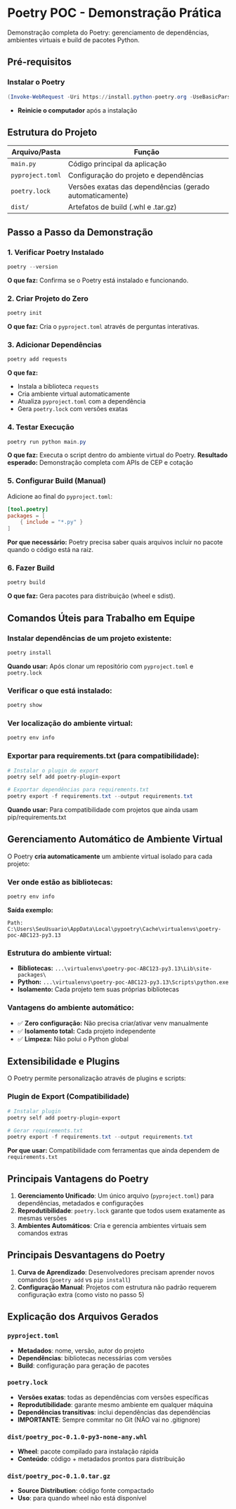 # Poetry POC - Demonstração Prática

Demonstração completa do Poetry: gerenciamento de dependências, ambientes virtuais e build de pacotes Python.

## Pré-requisitos

### Instalar o Poetry

```powershell
(Invoke-WebRequest -Uri https://install.python-poetry.org -UseBasicParsing).Content | py -
```

-   **Reinicie o computador** após a instalação

## Estrutura do Projeto

| Arquivo/Pasta    | Função                                                   |
| ---------------- | -------------------------------------------------------- |
| `main.py`        | Código principal da aplicação                            |
| `pyproject.toml` | Configuração do projeto e dependências                   |
| `poetry.lock`    | Versões exatas das dependências (gerado automaticamente) |
| `dist/`          | Artefatos de build (.whl e .tar.gz)                      |

## Passo a Passo da Demonstração

### 1. Verificar Poetry Instalado

```powershell
poetry --version
```

**O que faz:** Confirma se o Poetry está instalado e funcionando.

### 2. Criar Projeto do Zero

```powershell
poetry init
```

**O que faz:** Cria o `pyproject.toml` através de perguntas interativas.

### 3. Adicionar Dependências

```powershell
poetry add requests
```

**O que faz:**

-   Instala a biblioteca `requests`
-   Cria ambiente virtual automaticamente
-   Atualiza `pyproject.toml` com a dependência
-   Gera `poetry.lock` com versões exatas

### 4. Testar Execução

```powershell
poetry run python main.py
```

**O que faz:** Executa o script dentro do ambiente virtual do Poetry.
**Resultado esperado:** Demonstração completa com APIs de CEP e cotação

### 5. Configurar Build (Manual)

Adicione ao final do `pyproject.toml`:

```toml
[tool.poetry]
packages = [
    { include = "*.py" }
]
```

**Por que necessário:** Poetry precisa saber quais arquivos incluir no pacote quando o código está na raiz.

### 6. Fazer Build

```powershell
poetry build
```

**O que faz:** Gera pacotes para distribuição (wheel e sdist).

## Comandos Úteis para Trabalho em Equipe

### Instalar dependências de um projeto existente:

```powershell
poetry install
```

**Quando usar:** Após clonar um repositório com `pyproject.toml` e `poetry.lock`

### Verificar o que está instalado:

```powershell
poetry show
```

### Ver localização do ambiente virtual:

```powershell
poetry env info
```

### Exportar para requirements.txt (para compatibilidade):

```powershell
# Instalar o plugin de export
poetry self add poetry-plugin-export

# Exportar dependências para requirements.txt
poetry export -f requirements.txt --output requirements.txt
```

**Quando usar:** Para compatibilidade com projetos que ainda usam pip/requirements.txt

## Gerenciamento Automático de Ambiente Virtual

O Poetry **cria automaticamente** um ambiente virtual isolado para cada projeto:

### Ver onde estão as bibliotecas:

```powershell
poetry env info
```

**Saída exemplo:**

```
Path: C:\Users\SeuUsuario\AppData\Local\pypoetry\Cache\virtualenvs\poetry-poc-ABC123-py3.13
```

### Estrutura do ambiente virtual:

-   **Bibliotecas:** `...\virtualenvs\poetry-poc-ABC123-py3.13\Lib\site-packages\`
-   **Python:** `...\virtualenvs\poetry-poc-ABC123-py3.13\Scripts\python.exe`
-   **Isolamento:** Cada projeto tem suas próprias bibliotecas

### Vantagens do ambiente automático:

-   ✅ **Zero configuração:** Não precisa criar/ativar venv manualmente
-   ✅ **Isolamento total:** Cada projeto independente
-   ✅ **Limpeza:** Não polui o Python global

## Extensibilidade e Plugins

O Poetry permite personalização através de plugins e scripts:

### Plugin de Export (Compatibilidade)

```powershell
# Instalar plugin
poetry self add poetry-plugin-export

# Gerar requirements.txt
poetry export -f requirements.txt --output requirements.txt
```

**Por que usar:** Compatibilidade com ferramentas que ainda dependem de `requirements.txt`

## Principais Vantagens do Poetry

1. **Gerenciamento Unificado**: Um único arquivo (`pyproject.toml`) para dependências, metadados e configurações
2. **Reprodutibilidade**: `poetry.lock` garante que todos usem exatamente as mesmas versões
3. **Ambientes Automáticos**: Cria e gerencia ambientes virtuais sem comandos extras

## Principais Desvantagens do Poetry

1. **Curva de Aprendizado**: Desenvolvedores precisam aprender novos comandos (`poetry add` vs `pip install`)
2. **Configuração Manual**: Projetos com estrutura não padrão requerem configuração extra (como visto no passo 5)

## Explicação dos Arquivos Gerados

### `pyproject.toml`

-   **Metadados**: nome, versão, autor do projeto
-   **Dependências**: bibliotecas necessárias com versões
-   **Build**: configuração para geração de pacotes

### `poetry.lock`

-   **Versões exatas**: todas as dependências com versões específicas
-   **Reprodutibilidade**: garante mesmo ambiente em qualquer máquina
-   **Dependências transitivas**: inclui dependências das dependências
-   **IMPORTANTE**: Sempre commitar no Git (NÃO vai no .gitignore)

### `dist/poetry_poc-0.1.0-py3-none-any.whl`

-   **Wheel**: pacote compilado para instalação rápida
-   **Conteúdo**: código + metadados prontos para distribuição

### `dist/poetry_poc-0.1.0.tar.gz`

-   **Source Distribution**: código fonte compactado
-   **Uso**: para quando wheel não está disponível
